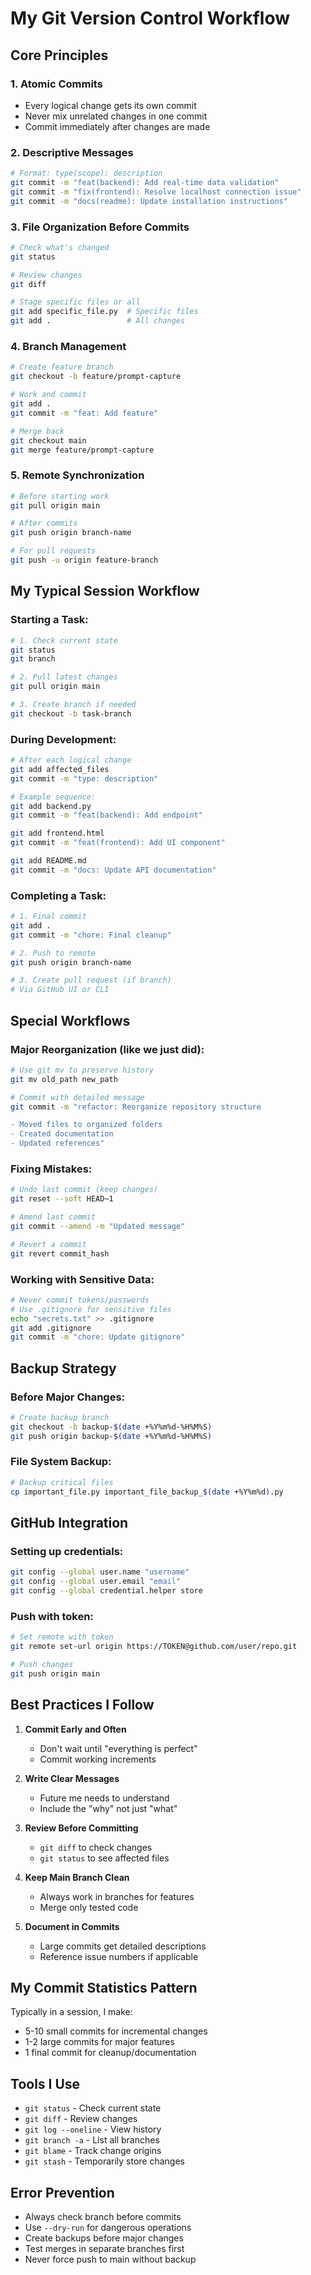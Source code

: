 # My Git Version Control Workflow

## Core Principles

### 1. **Atomic Commits**
- Every logical change gets its own commit
- Never mix unrelated changes in one commit
- Commit immediately after changes are made

### 2. **Descriptive Messages**
```bash
# Format: type(scope): description
git commit -m "feat(backend): Add real-time data validation"
git commit -m "fix(frontend): Resolve localhost connection issue"
git commit -m "docs(readme): Update installation instructions"
```

### 3. **File Organization Before Commits**
```bash
# Check what's changed
git status

# Review changes
git diff

# Stage specific files or all
git add specific_file.py  # Specific files
git add .                 # All changes
```

### 4. **Branch Management**
```bash
# Create feature branch
git checkout -b feature/prompt-capture

# Work and commit
git add .
git commit -m "feat: Add feature"

# Merge back
git checkout main
git merge feature/prompt-capture
```

### 5. **Remote Synchronization**
```bash
# Before starting work
git pull origin main

# After commits
git push origin branch-name

# For pull requests
git push -u origin feature-branch
```

## My Typical Session Workflow

### Starting a Task:
```bash
# 1. Check current state
git status
git branch

# 2. Pull latest changes
git pull origin main

# 3. Create branch if needed
git checkout -b task-branch
```

### During Development:
```bash
# After each logical change
git add affected_files
git commit -m "type: description"

# Example sequence:
git add backend.py
git commit -m "feat(backend): Add endpoint"

git add frontend.html
git commit -m "feat(frontend): Add UI component"

git add README.md
git commit -m "docs: Update API documentation"
```

### Completing a Task:
```bash
# 1. Final commit
git add .
git commit -m "chore: Final cleanup"

# 2. Push to remote
git push origin branch-name

# 3. Create pull request (if branch)
# Via GitHub UI or CLI
```

## Special Workflows

### Major Reorganization (like we just did):
```bash
# Use git mv to preserve history
git mv old_path new_path

# Commit with detailed message
git commit -m "refactor: Reorganize repository structure

- Moved files to organized folders
- Created documentation
- Updated references"
```

### Fixing Mistakes:
```bash
# Undo last commit (keep changes)
git reset --soft HEAD~1

# Amend last commit
git commit --amend -m "Updated message"

# Revert a commit
git revert commit_hash
```

### Working with Sensitive Data:
```bash
# Never commit tokens/passwords
# Use .gitignore for sensitive files
echo "secrets.txt" >> .gitignore
git add .gitignore
git commit -m "chore: Update gitignore"
```

## Backup Strategy

### Before Major Changes:
```bash
# Create backup branch
git checkout -b backup-$(date +%Y%m%d-%H%M%S)
git push origin backup-$(date +%Y%m%d-%H%M%S)
```

### File System Backup:
```bash
# Backup critical files
cp important_file.py important_file_backup_$(date +%Y%m%d).py
```

## GitHub Integration

### Setting up credentials:
```bash
git config --global user.name "username"
git config --global user.email "email"
git config --global credential.helper store
```

### Push with token:
```bash
# Set remote with token
git remote set-url origin https://TOKEN@github.com/user/repo.git

# Push changes
git push origin main
```

## Best Practices I Follow

1. **Commit Early and Often**
   - Don't wait until "everything is perfect"
   - Commit working increments

2. **Write Clear Messages**
   - Future me needs to understand
   - Include the "why" not just "what"

3. **Review Before Committing**
   - `git diff` to check changes
   - `git status` to see affected files

4. **Keep Main Branch Clean**
   - Always work in branches for features
   - Merge only tested code

5. **Document in Commits**
   - Large commits get detailed descriptions
   - Reference issue numbers if applicable

## My Commit Statistics Pattern

Typically in a session, I make:
- 5-10 small commits for incremental changes
- 1-2 large commits for major features
- 1 final commit for cleanup/documentation

## Tools I Use

- `git status` - Check current state
- `git diff` - Review changes
- `git log --oneline` - View history
- `git branch -a` - List all branches
- `git blame` - Track change origins
- `git stash` - Temporarily store changes

## Error Prevention

- Always check branch before commits
- Use `--dry-run` for dangerous operations
- Create backups before major changes
- Test merges in separate branches first
- Never force push to main without backup